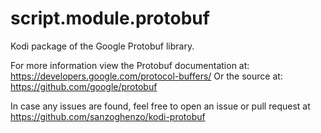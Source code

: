 # script.module.protobuf

Kodi package of the Google Protobuf library.

For more information view the Protobuf documentation at: https://developers.google.com/protocol-buffers/
Or the source at: https://github.com/google/protobuf

In case any issues are found, feel free to open an issue or pull request at
https://github.com/sanzoghenzo/kodi-protobuf
